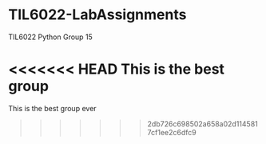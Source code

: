 # TIL6022-LabAssignments
TIL6022 Python Group 15 

<<<<<<< HEAD
This is the best group
=======

This is the best group ever
>>>>>>> 2db726c698502a658a02d1145817cf1ee2c6dfc9
